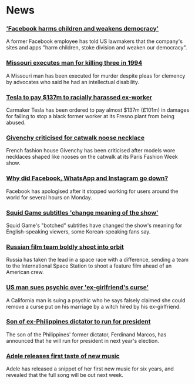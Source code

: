 # News
### ['Facebook harms children and weakens democracy'](https://www.bbc.com/news/world-us-canada-58805965)
A former Facebook employee has told US lawmakers that the company's sites and apps "harm children, stoke division and weaken our democracy".
### [Missouri executes man for killing three in 1994](https://www.bbc.com/news/world-us-canada-58811241)
A Missouri man has been executed for murder despite pleas for clemency by advocates who said he had an intellectual disability. 
### [Tesla to pay $137m to racially harassed ex-worker](https://www.bbc.com/news/business-58807212)
Carmaker Tesla has been ordered to pay almost $137m (£101m) in damages for failing to stop a black former worker at its Fresno plant from being abused. 
### [Givenchy criticised for catwalk noose necklace](https://www.bbc.com/news/entertainment-arts-58802091)
French fashion house Givenchy has been criticised after models wore necklaces shaped like nooses on the catwalk at its Paris Fashion Week show.
### [Why did Facebook, WhatsApp and Instagram go down?](https://www.bbc.com/news/technology-58800670)
Facebook has apologised after it stopped working for users around the world for several hours on Monday.
### [Squid Game subtitles 'change meaning of the show'](https://www.bbc.com/news/world-asia-58787264)
Squid Game's "botched" subtitles have changed the show's meaning for English-speaking viewers, some Korean-speaking fans say.
### [Russian film team boldly shoot into orbit](https://www.bbc.com/news/world-europe-58804143)
Russia has taken the lead in a space race with a difference, sending a team to the International Space Station to shoot a feature film ahead of an American crew.
### [US man sues psychic over 'ex-girlfriend's curse'](https://www.bbc.com/news/world-us-canada-58810977)
A California man is suing a psychic who he says falsely claimed she could remove a curse put on his marriage by a witch hired by his ex-girlfriend. 
### [Son of ex-Philippines dictator to run for president](https://www.bbc.com/news/world-asia-58807694)
The son of the Philippines' former dictator, Ferdinand Marcos, has announced that he will run for president in next year's election. 
### [Adele releases first taste of new music](https://www.bbc.com/news/entertainment-arts-58802096)
Adele has released a snippet of her first new music for six years, and revealed that the full song will be out next week.
